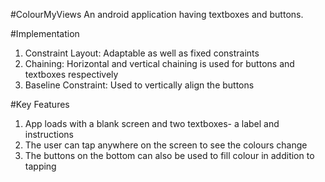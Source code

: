 #ColourMyViews
An android application having textboxes and buttons. 

#Implementation
1. Constraint Layout: Adaptable as well as fixed constraints
2. Chaining: Horizontal and vertical chaining is used for buttons and textboxes respectively
3. Baseline Constraint: Used to vertically align the buttons

#Key Features
1. App loads with a blank screen and two textboxes- a label and instructions
2. The user can tap anywhere on the screen to see the colours change
3. The buttons on the bottom can also be used to fill colour in addition to tapping

